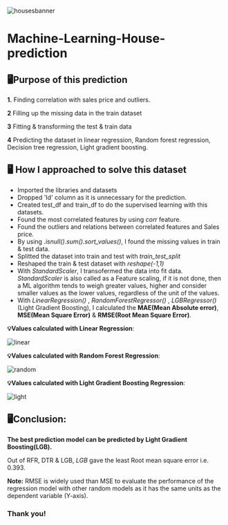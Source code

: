 ![housesbanner](https://user-images.githubusercontent.com/98269318/191279386-02ca09a5-dfbf-4d95-8b3d-537b5b060531.png)
# Machine-Learning-House-prediction

## 🖥️Purpose of this prediction
**1.** Finding correlation with sales price and outliers.

**2** Filling up the missing data in the train dataset

**3** Fitting & transforming the test & train data

**4** Predicting the dataset in linear regression, Random forest regression, Decision tree regression, Light gradient boosting.

## 🖥️ How I approached to solve this dataset
- Imported the libraries and datasets
- Dropped 'Id' column as it is unnecessary for the prediction.
- Created test_df and train_df to do the supervised learning with this datasets.
- Found the most correlated features by using *corr* feature.
- Found the outliers and relations between correlated features and Sales price.
- By using *.isnull().sum().sort_values()*, I found the missing values in train & test data.
- Splitted the dataset into train and test with *train_test_split* 
- Reshaped the train & test dataset with *reshape(-1,1)*
- With *StandardScaler*, I transofermed the data into fit data. *StandardScaler* is also called as a Feature scaling, if it is not done, then a ML algorithm tends to weigh greater values, higher and consider smaller values as the lower values, regardless of the unit of the values.
- With *LinearRegression()* , *RandomForestRegressor()*  , *LGBRegressor()* (Light Gradient Boosting), I calculated the **MAE(Mean Absolute error)**, **MSE(Mean Square Error)** & **RMSE(Root Mean Square Error)**. 

**💡Values calculated with Linear Regression**:

![linear](https://user-images.githubusercontent.com/98269318/193422748-5593fafa-7c60-4d17-8ef1-6ef0dd7dbd7c.png)

**💡Values calculated with Random Forest Regression**:

![random](https://user-images.githubusercontent.com/98269318/193423329-78c924f3-2d9b-465d-a3a2-a9ad448ec499.png)

**💡Values calculated with Light Gradient Boosting Regression**:

![light](https://user-images.githubusercontent.com/98269318/193423372-7b1b8b29-d6b7-4906-8800-6753559499d0.png)

## 🖥️Conclusion:

**The best prediction model can be predicted by Light Gradient Boosting(LGB).**

Out of RFR, DTR & LGB, *LGB* gave the least Root mean square error i.e. 0.393.

**Note:** RMSE is widely used than MSE to evaluate the performance of the regression model with other random models as it has the same units as the dependent variable (Y-axis).

### Thank you!
